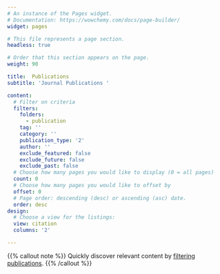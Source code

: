 ```yaml
---
# An instance of the Pages widget.
# Documentation: https://wowchemy.com/docs/page-builder/
widget: pages

# This file represents a page section.
headless: true

# Order that this section appears on the page.
weight: 90

title:  Publications
subtitle: 'Journal Publications '

content:
  # Filter on criteria
  filters:
    folders:
      - publication
    tag: ''
    category: ''
    publication_type: '2'
    author: ''
    exclude_featured: false
    exclude_future: false
    exclude_past: false
  # Choose how many pages you would like to display (0 = all pages)
  count: 0
  # Choose how many pages you would like to offset by
  offset: 0
  # Page order: descending (desc) or ascending (asc) date.
  order: desc
design:
  # Choose a view for the listings:
  view: citation
  columns: '2'

---
```


{{% callout note %}}
Quickly discover relevant content by [filtering publications](./publication/).
{{% /callout %}}
